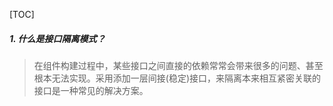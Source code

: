[TOC]
##### 1. 什么是接口隔离模式？
> 在组件构建过程中，某些接口之间直接的依赖常常会带来很多的问题、甚至根本无法实现。采用添加一层间接(稳定)接口，来隔离本来相互紧密关联的接口是一种常见的解决方案。